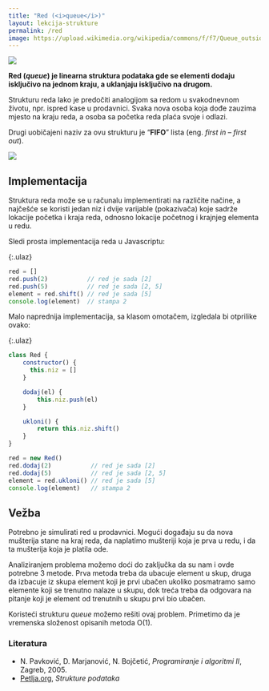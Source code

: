 ```yaml
---
title: "Red (<i>queue</i>)"
layout: lekcija-strukture
permalink: /red
image: https://upload.wikimedia.org/wikipedia/commons/f/f7/Queue_outside_a_soup_kitchen_at_Klostertorv_in_%C3%85lborg_1943.jpg
---
```


![]({{page.image}})

**Red (*queue*) je linearna struktura podataka gde se elementi dodaju isključivo na jednom kraju, a uklanjaju isključivo na drugom.** 

Strukturu reda lako je predočiti analogijom sa redom u svakodnevnom životu, npr. ispred kase u prodavnici. Svaka nova osoba koja dođe zauzima mjesto na kraju reda, a osoba sa početka reda plaća svoje i odlazi. 

Drugi uobičajeni naziv za ovu strukturu je “**FIFO**” lista (eng. *first in – first out*).

![](https://upload.wikimedia.org/wikipedia/commons/thumb/4/45/Queue_algorithmn.jpg/600px-Queue_algorithmn.jpg)

## Implementacija

Struktura reda može se u računalu implementirati na različite načine, a najčešće se koristi jedan niz i dvije varijable (pokazivača) koje sadrže lokacije početka i kraja reda, odnosno lokacije početnog i krajnjeg elementa u redu.

Sledi prosta implementacija reda u Javascriptu:

{:.ulaz}
```js
red = []
red.push(2)           // red je sada [2]
red.push(5)           // red je sada [2, 5]
element = red.shift() // red je sada [5]
console.log(element)  // stampa 2
```

Malo naprednija implementacija, sa klasom omotačem, izgledala bi otprilike ovako:

{:.ulaz}
```js
class Red {
    constructor() {
      this.niz = []
    }

    dodaj(el) {
        this.niz.push(el)
    }

    ukloni() {
        return this.niz.shift()
    }
}

red = new Red()
red.dodaj(2)           // red je sada [2]
red.dodaj(5)           // red je sada [2, 5]
element = red.ukloni() // red je sada [5]
console.log(element)   // stampa 2
```

## Vežba

Potrebno je simulirati red u prodavnici. Mogući događaju su da nova mušterija stane na kraj reda, da naplatimo mušteriji koja je prva u redu, i da ta mušterija koja je platila ode.

Analiziranjem problema možemo doći do zaključka da su nam i ovde potrebne 3 metode. Prva metoda treba da ubacuje element u skup, druga da izbacuje iz skupa element koji je prvi ubačen ukoliko posmatramo samo elemente koji se trenutno nalaze u skupu, dok treća treba da odgovara na pitanje koji je element od trenutnih u skupu prvi bio ubačen.

Koristeći strukturu *queue* možemo rešiti ovaj problem. Primetimo da je vremenska složenost opisanih metoda O(1).


### Literatura

- N. Pavković, D. Marjanović, N. Bojčetić, *Programiranje i algoritmi II*, Zagreb, 2005.
- [Petlja.org](https://petlja.org/BubbleBee/r/Lectures/strukture-podataka-1), *Strukture podataka*
